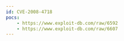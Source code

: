 ```yaml
---
id: CVE-2008-4718
pocs:
    - https://www.exploit-db.com/raw/6592
    - https://www.exploit-db.com/raw/6607
---
```

